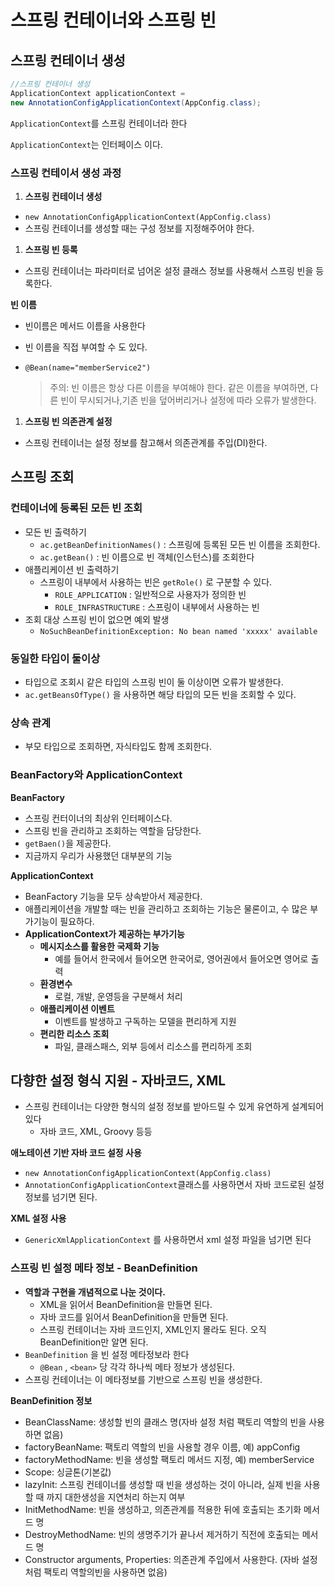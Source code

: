 # 스프링 컨테이너와 스프링 빈

## 스프링 컨테이너 생성

```java
//스프링 컨테이너 생성
ApplicationContext applicationContext =
new AnnotationConfigApplicationContext(AppConfig.class);
```

`ApplicationContext`를 스프링 컨테이너라 한다

`ApplicationContext`는 인터페이스 이다.

### 스프링 컨테이서 생성 과정

1. **스프링 컨테이너 생성**
- `new AnnotationConfigApplicationContext(AppConfig.class)`
- 스프링 컨테이너를 생성할 때는 구성 정보를 지정해주어야 한다.
1. **스프링 빈 등록**
- 스프링 컨테이너는 파라미터로 넘어온 설정 클래스 정보를 사용해서 스프링 빈을 등록한다.

 **빈 이름**

- 빈이름은 메서드 이름을 사용한다
- 빈 이름을 직접 부여할 수 도 있다.
- `@Bean(name="memberService2")`
    
    > 주의: 빈 이름은 항상 다른 이름을 부여해야 한다. 같은 이름을 부여하면, 다른 빈이 무시되거나,기존 빈을 덮어버리거나 설정에 따라 오류가 발생한다.
    > 
1. **스프링 빈 의존관계  설정**
- 스프링 컨테이너는 설정 정보를 참고해서 의존관계를 주입(DI)한다.

## 스프링 조회

### 컨테이너에 등록된 모든 빈 조회

- 모든 빈 출력하기
    - `ac.getBeanDefinitionNames()` : 스프링에 등록된 모든 빈 이름을 조회한다.
    - `ac.getBean()` : 빈 이름으로 빈 객체(인스턴스)를 조회한다
- 애플리케이션 빈 출력하기
    - 스프링이 내부에서 사용하는 빈은 `getRole()` 로 구분할 수 있다.
        - `ROLE_APPLICATION` : 일반적으로 사용자가 정의한 빈
        - `ROLE_INFRASTRUCTURE` : 스프링이 내부에서 사용하는 빈
- 조회 대상 스프링 빈이 없으면 예외 발생
    - `NoSuchBeanDefinitionException: No bean named 'xxxxx' available`

### 동일한 타입이 둘이상

- 타입으로 조회시 같은 타입의 스프링 빈이 둘 이상이면 오류가 발생한다.
- `ac.getBeansOfType()` 을 사용하면 해당 타입의 모든 빈을 조회할 수 있다.

### 상속 관계

- 부모 타입으로 조회하면, 자식타입도 함께 조회한다.

### BeanFactory와 ApplicationContext

**BeanFactory**

- 스프링 컨터이너의 최상위 인터페이스다.
- 스프링 빈을 관리하고 조회하는 역할을 담당한다.
- `getBaen()`을 제공한다.
- 지금까지 우리가 사용했던 대부분의 기능

**ApplicationContext**

- BeanFactory 기능을 모두 상속받아서 제공한다.
- 애플리케이션을 개발할 때는 빈을 관리하고 조회하는 기능은 물론이고, 수 많은 부가기능이 필요하다.
- **ApplicationContext가 제공하는 부가기능**
    - **메시지소스를 활용한 국제화 기능**
        - 예를 들어서 한국에서 들어오면 한국어로, 영어권에서 들어오면 영어로 출력
    - **환경변수**
        - 로컬, 개발, 운영등을 구분해서 처리
    - **애플리케이션 이벤트**
        - 이벤트를 발생하고 구독하는 모델을 편리하게 지원
    - **편리한 리소스 조회**
        - 파일, 클래스패스, 외부 등에서 리소스를 편리하게 조회

## 다향한 설정 형식 지원 - 자바코드, XML

- 스프링 컨테이너는 다양한 형식의 설정 정보를 받아드릴 수 있게 유연하게 설계되어 있다
    - 자바 코드, XML, Groovy 등등

**애노테이션 기반 자바 코드 설정 사용**

- `new AnnotationConfigApplicationContext(AppConfig.class)`
- `AnnotationConfigApplicationContext`클래스를 사용하면서 자바 코드로된 설정 정보를 넘기면 된다.

**XML 설정 사용**

- `GenericXmlApplicationContext` 를 사용하면서 xml 설정 파일을 넘기면 된다

### 스프링 빈 설정 메타 정보 - BeanDefinition

- **역할과 구현을 개념적으로 나눈 것이다.**
    - XML을 읽어서 BeanDefinition을 만들면 된다.
    - 자바 코드를 읽어서 BeanDefinition을 만들면 된다.
    - 스프링 컨테이너는 자바 코드인지, XML인지 몰라도 된다. 오직 BeanDefinition만 알면 된다.
- `BeanDefinition` 을 빈 설정 메타정보라 한다
    - `@Bean` , `<bean>` 당 각각 하나씩 메타 정보가 생성된다.
- 스프링 컨테이너는 이 메타정보를 기반으로 스프링 빈을 생성한다.

**BeanDefinition 정보**

- BeanClassName: 생성할 빈의 클래스 명(자바 설정 처럼 팩토리 역할의 빈을 사용하면 없음)
- factoryBeanName: 팩토리 역할의 빈을 사용할 경우 이름, 예) appConfig
- factoryMethodName: 빈을 생성할 팩토리 메서드 지정, 예) memberService
- Scope: 싱글톤(기본값)
- lazyInit: 스프링 컨테이너를 생성할 때 빈을 생성하는 것이 아니라, 실제 빈을 사용할 때 까지 대한생성을 지연처리 하는지 여부
- InitMethodName: 빈을 생성하고, 의존관계를 적용한 뒤에 호출되는 초기화 메서드 명
- DestroyMethodName: 빈의 생명주기가 끝나서 제거하기 직전에 호출되는 메서드 명
- Constructor arguments, Properties: 의존관계 주입에서 사용한다. (자바 설정 처럼 팩토리 역할의빈을 사용하면 없음)
